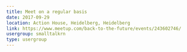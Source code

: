 ```yaml
---
title: Meet on a regular basis
date: 2017-09-29
location: Action House, Heidelberg, Heidelberg
link: https://www.meetup.com/back-to-the-future/events/243602746/
usergroup: smalltalkrn
type: usergroup
---
```


